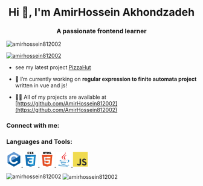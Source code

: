 <h1 align="center">Hi 👋, I'm AmirHossein Akhondzadeh</h1>
<h3 align="center">A passionate frontend learner</h3>

<p align="left"> <img src="https://komarev.com/ghpvc/?username=amirhossein812002&label=Profile%20views&color=0e75b6&style=flat" alt="amirhossein812002" /> </p>

<p align="left"> <a href="https://github.com/ryo-ma/github-profile-trophy"><img src="https://github-profile-trophy.vercel.app/?username=amirhossein812002" alt="amirhossein812002" /></a> </p>

- see my latest project [PizzaHut](https://pizza-hut-amirhossein-azh.netlify.app/)

- 🌱 I’m currently working on **regular expression to finite automata project** written in vue and js!

- 👨‍💻 All of my projects are available at [https://github.com/AmirHossein812002](https://github.com/AmirHossein812002)

<h3 align="left">Connect with me:</h3>
<p align="left">
</p>

<h3 align="left">Languages and Tools:</h3>
<p align="left"> <a href="https://www.cprogramming.com/" target="_blank" rel="noreferrer"> <img src="https://raw.githubusercontent.com/devicons/devicon/master/icons/c/c-original.svg" alt="c" width="40" height="40"/> </a> <a href="https://www.w3schools.com/css/" target="_blank" rel="noreferrer"> <img src="https://raw.githubusercontent.com/devicons/devicon/master/icons/css3/css3-original-wordmark.svg" alt="css3" width="40" height="40"/> </a> <a href="https://www.w3.org/html/" target="_blank" rel="noreferrer"> <img src="https://raw.githubusercontent.com/devicons/devicon/master/icons/html5/html5-original-wordmark.svg" alt="html5" width="40" height="40"/> </a> <a href="https://www.java.com" target="_blank" rel="noreferrer"> <img src="https://raw.githubusercontent.com/devicons/devicon/master/icons/java/java-original.svg" alt="java" width="40" height="40"/> </a> <a href="https://developer.mozilla.org/en-US/docs/Web/JavaScript" target="_blank" rel="noreferrer"> <img src="https://raw.githubusercontent.com/devicons/devicon/master/icons/javascript/javascript-original.svg" alt="javascript" width="40" height="40"/> </a> </p>

<p><img align="left" src="https://github-readme-stats.vercel.app/api/top-langs?username=amirhossein812002&show_icons=true&locale=en&layout=compact" alt="amirhossein812002" /></p>

<p>&nbsp;<img align="center" src="https://github-readme-stats.vercel.app/api?username=amirhossein812002&show_icons=true&locale=en" alt="amirhossein812002" /></p>
